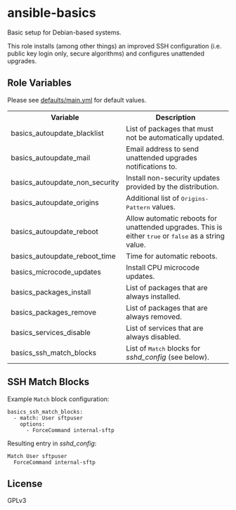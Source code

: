 ansible-basics
==============

Basic setup for Debian-based systems.

This role installs (among other things) an improved SSH configuration
(i.e. public key login only, secure algorithms) and configures unattended
upgrades.

Role Variables
--------------

Please see [defaults/main.yml](defaults/main.yml) for default values.

<table>
<tr>
  <th>Variable</th>
  <th>Description</th>
</tr>
<tr>
  <td>basics_autoupdate_blacklist</td>
  <td>List of packages that must not be automatically updated.</td>
</tr>
<tr>
  <td>basics_autoupdate_mail</td>
  <td>Email address to send unattended upgrades notifications to.</td>
</tr>
<tr>
  <td>basics_autoupdate_non_security</td>
  <td>Install non-security updates provided by the distribution.</td>
</tr>
<tr>
  <td>basics_autoupdate_origins</td>
  <td>Additional list of <tt>Origins-Pattern</tt> values.</td>
</tr>
<tr>
  <td>basics_autoupdate_reboot</td>
  <td>
    Allow automatic reboots for unattended upgrades.
    This is either <tt>true</tt> or <tt>false</tt> as a string value.
  </td>
</tr>
<tr>
  <td>basics_autoupdate_reboot_time</td>
  <td>Time for automatic reboots.</td>
</tr>
<tr>
  <td>basics_microcode_updates</td>
  <td>Install CPU microcode updates.</td>
</tr>
<tr>
  <td>basics_packages_install</td>
  <td>List of packages that are always installed.</td>
</tr>
<tr>
  <td>basics_packages_remove</td>
  <td>List of packages that are always removed.</td>
</tr>
<tr>
  <td>basics_services_disable</td>
  <td>List of services that are always disabled.</td>
</tr>
<tr>
  <td>basics_ssh_match_blocks</td>
  <td>List of <tt>Match</tt> blocks for <i>sshd_config</i> (see below).</td>
</tr>
</table>

SSH Match Blocks
----------------

Example `Match` block configuration:

    basics_ssh_match_blocks:
      - match: User sftpuser
        options:
          - ForceCommand internal-sftp

Resulting entry in *sshd_config*:

    Match User sftpuser
      ForceCommand internal-sftp

License
-------

GPLv3
